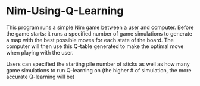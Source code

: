 # Nim-Using-Q-Learning

This program runs a simple Nim game between a user and computer.
Before the game starts: it runs a specified number of game simulations to generate a map with the best possible moves for each state of the board. 
The computer will then use this Q-table generated to make the optimal move when playing with the user.

Users can specified the starting pile number of sticks as well as how many game simulations to run Q-learning on (the higher # of simulation,  the more accurate Q-learning will be) 
